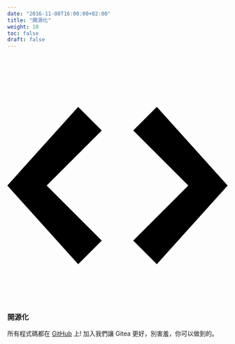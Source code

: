 ```yaml
---
date: "2016-11-08T16:00:00+02:00"
title: "開源化"
weight: 10
toc: false
draft: false
---
```

<h3 class="subtitle is-3">
	<svg class="octicon octicon-code" viewBox="0 0 14 16" version="1.1" aria-hidden="true">
		<path fill-rule="evenodd" d="M9.5 3L8 4.5 11.5 8 8 11.5 9.5 13 14 8 9.5 3zm-5 0L0 8l4.5 5L6 11.5 2.5 8 6 4.5 4.5 3z"></path>
	</svg>
	開源化
</h3>

所有程式碼都在 [GitHub](https://github.com/go-gitea/gitea/) 上!
加入我們讓 Gitea 更好，別害羞，你可以做到的。
